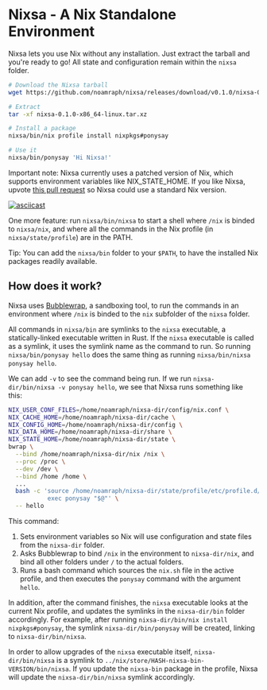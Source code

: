 # Nixsa - A Nix Standalone Environment

Nixsa lets you use Nix without any installation. Just extract the tarball and you're ready to go! All state and configuration remain within the `nixsa` folder.

```bash
# Download the Nixsa tarball
wget https://github.com/noamraph/nixsa/releases/download/v0.1.0/nixsa-0.1.0-x86_64-linux.tar.xz

# Extract
tar -xf nixsa-0.1.0-x86_64-linux.tar.xz

# Install a package
nixsa/bin/nix profile install nixpkgs#ponysay

# Use it
nixsa/bin/ponysay 'Hi Nixsa!'
```

Important note: Nixsa currently uses a patched version of Nix, which supports environment variables like NIX_STATE_HOME. If you like Nixsa, upvote [this pull request](https://github.com/NixOS/nix/pull/11351) so Nixsa could use a standard Nix version.

[![asciicast](https://github.com/user-attachments/assets/f8e1919f-0f63-4ef1-8a54-57b385b1b6de)](https://asciinema.org/a/672748)

One more feature: run `nixsa/bin/nixsa` to start a shell where `/nix` is binded to `nixsa/nix`, and where all the commands in the Nix profile (in `nixsa/state/profile`) are in the PATH.

Tip: You can add the `nixsa/bin` folder to your `$PATH`, to have the installed Nix packages readily available.

## How does it work?

Nixsa uses [Bubblewrap](https://github.com/containers/bubblewrap), a sandboxing tool, to run the commands in an environment where `/nix` is binded to the `nix` subfolder of the `nixsa` folder.

All commands in `nixsa/bin` are symlinks to the `nixsa` executable, a statically-linked executable written in Rust. If the `nixsa` executable is called as a symlink, it uses the symlink name as the command to run. So running `nixsa/bin/ponysay hello` does the same thing as running `nixsa/bin/nixsa ponysay hello`.

We can add `-v` to see the command being run. If we run `nixsa-dir/bin/nixsa -v ponysay hello`, we see that Nixsa runs something like this:

```bash
NIX_USER_CONF_FILES=/home/noamraph/nixsa-dir/config/nix.conf \
NIX_CACHE_HOME=/home/noamraph/nixsa-dir/cache \
NIX_CONFIG_HOME=/home/noamraph/nixsa-dir/config \
NIX_DATA_HOME=/home/noamraph/nixsa-dir/share \
NIX_STATE_HOME=/home/noamraph/nixsa-dir/state \
bwrap \
  --bind /home/noamraph/nixsa-dir/nix /nix \
  --proc /proc \
  --dev /dev \
  --bind /home /home \
  ...
  bash -c 'source /home/noamraph/nixsa-dir/state/profile/etc/profile.d/nix.sh &&
           exec ponysay "$@"' \
  -- hello
```

This command:
1. Sets environment variables so Nix will use configuration and state files from the `nixsa-dir` folder.
2. Asks Bubblewrap to bind `/nix` in the environment to `nixsa-dir/nix`, and bind all other folders under `/` to the actual folders.
3. Runs a bash command which sources the `nix.sh` file in the active profile, and then executes the `ponysay` command with the argument `hello`.

In addition, after the command finishes, the `nixsa` executable looks at the current Nix profile, and updates the symlinks in the `nixsa-dir/bin` folder accordingly. For example, after running `nixsa-dir/bin/nix install nixpkgs#ponysay`, the symlink `nixsa-dir/bin/ponysay` will be created, linking to `nixsa-dir/bin/nixsa`.

In order to allow upgrades of the `nixsa` executable itself, `nixsa-dir/bin/nixsa` is a symlink to `../nix/store/HASH-nixsa-bin-VERSION/bin/nixsa`. If you update the `nixsa-bin` package in the profile, Nixsa will update the `nixsa-dir/bin/nixsa` symlink accordingly.
